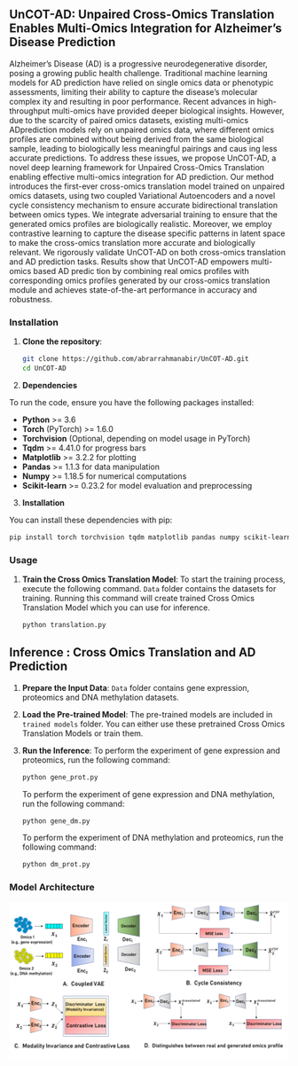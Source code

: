 ## UnCOT-AD: Unpaired Cross-Omics Translation Enables Multi-Omics Integration for Alzheimer’s Disease Prediction
Alzheimer’s Disease (AD) is a progressive neurodegenerative disorder, posing a growing public health challenge. Traditional machine learning models for AD prediction have relied on single omics data or phenotypic assessments, limiting their ability to capture the disease’s molecular complex ity and resulting in poor performance. Recent advances in high-throughput multi-omics have provided deeper biological insights. However, due to the scarcity of paired omics datasets, existing multi-omics ADprediction models rely on unpaired omics data, where different omics profiles are combined without being derived from the same biological sample, leading to biologically less meaningful pairings and caus ing less accurate predictions. To address these issues, we propose UnCOT-AD, a novel deep learning framework for Unpaired Cross-Omics Translation enabling effective multi-omics integration for AD prediction. Our method introduces the first-ever cross-omics translation model trained on unpaired omics datasets, using two coupled Variational Autoencoders and a novel cycle consistency mechanism to ensure accurate bidirectional translation between omics types. We integrate adversarial training to ensure that the generated omics profiles are biologically realistic. Moreover, we employ contrastive learning to capture the disease specific patterns in latent space to make the cross-omics translation more accurate and biologically relevant. We rigorously validate UnCOT-AD on both cross-omics translation and AD prediction tasks. Results show that UnCOT-AD empowers multi-omics based AD predic tion by combining real omics profiles with corresponding omics profiles generated by our cross-omics translation module and achieves state-of-the-art performance in accuracy and robustness.
### Installation

1. **Clone the repository**:
   ```bash
   git clone https://github.com/abrarrahmanabir/UnCOT-AD.git
   cd UnCOT-AD


2. **Dependencies**

To run the code, ensure you have the following packages installed:

- **Python** >= 3.6
- **Torch** (PyTorch) >= 1.6.0
- **Torchvision** (Optional, depending on model usage in PyTorch)
- **Tqdm** >= 4.41.0 for progress bars
- **Matplotlib** >= 3.2.2 for plotting
- **Pandas** >= 1.1.3 for data manipulation
- **Numpy** >= 1.18.5 for numerical computations
- **Scikit-learn** >= 0.23.2 for model evaluation and preprocessing

3. **Installation**

You can install these dependencies with pip:
```bash
pip install torch torchvision tqdm matplotlib pandas numpy scikit-learn
```



### Usage
1. **Train the Cross Omics Translation Model**:
To start the training process, execute the following command. `Data` folder contains the datasets for training. Running this command will create trained Cross Omics Translation Model which you can use for inference.

   ```bash
   python translation.py

## Inference : Cross Omics Translation and AD Prediction

1. **Prepare the Input Data**:
  `Data` folder contains gene expression, proteomics and DNA methylation datasets.

2. **Load the Pre-trained Model**:
   The pre-trained models are included in `trained models` folder. You can either use these pretrained Cross Omics Translation Models or train them. 

4. **Run the Inference**:
   To perform the experiment of gene expression and proteomics, run the following command:
   
   ```bash
   python gene_prot.py
   ```
   To perform the experiment of gene expression and DNA methylation, run the following command:
   
   ```bash
   python gene_dm.py
   ```
   To perform the experiment of DNA methylation and proteomics, run the following command:
   
   ```bash
   python dm_prot.py
   ```



### Model Architecture
![Model Architecture](model.jpg)






